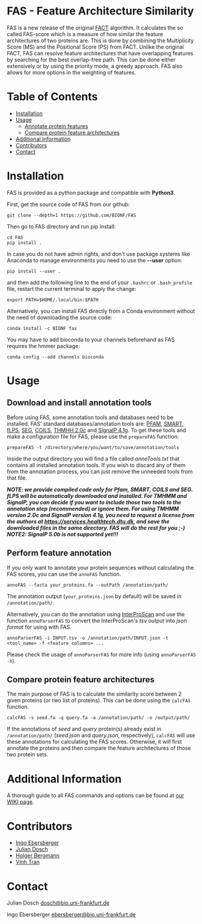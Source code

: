 # FAS - Feature Architecture Similarity

FAS is a new release of the original [FACT](https://bmcbioinformatics.biomedcentral.com/articles/10.1186/1471-2105-11-417) algorithm. It calculates the so called FAS-score which is a measure of how similar the feature architectures of two proteins are. This is done by combining the Multiplicity Score (MS) and the Positional Score (PS) from FACT. Unlike the original FACT, FAS can resolve feature architectures that have overlapping features by searching for the best overlap-free path. This can be done either extensively or by using the priority mode, a greedy approach. FAS also allows for more options in the weighting of features.

# Table of Contents
* [Installation](#installation)
* [Usage](#usage)
  * [Annotate protein features](#annotate-protein-features)
  * [Compare protein feature architectures](#compare-protein-feature-architectures)
* [Additional Information](#additional-information)
* [Contributors](#contributors)
* [Contact](#contact)

# Installation

FAS is provided as a python package and compatible with **Python3**.

First, get the source code of FAS from our github:

```
git clone --depth=1 https://github.com/BIONF/FAS
```

Then go to FAS directory and run pip install:
```
cd FAS
pip install .
```

In case you do not have admin rights, and don't use package systems like Anaconda to manage environments you need to use the **--user** option:
```
pip install --user .
```

and then add the following line to the end of your `.bashrc` or `.bash_profile` file, restart the current terminal to apply the change:
```
export PATH=$HOME/.local/bin:$PATH
```

Alternatively, you can install FAS directly from a Conda environment without the need of downloading the source code:
```
conda install -c BIONF fas
```
You may have to add bioconda to your channels beforehand as FAS requires the hmmer package:
```
conda config --add channels bioconda
```


# Usage

## Download and install annotation tools
Before using FAS, some annotation tools and databases need to be installed. FAS' standard databases/annotation tools are: [PFAM](https://pfam.xfam.org/), [SMART](http://smart.embl-heidelberg.de/), [fLPS](http://biology.mcgill.ca/faculty/harrison/flps.html), [SEG](http://www.biology.wustl.edu/gcg/seg.html), [COILS](https://embnet.vital-it.ch/software/COILS_form.html), [THMHH 2.0c](http://www.cbs.dtu.dk/services/TMHMM/) and [SignalP 4.1g](http://www.cbs.dtu.dk/services/SignalP/). To get these tools and make a configuration file for FAS, please use the `prepareFAS` function:
```
prepareFAS -t /directory/where/you/want/to/save/annotation/tools
```
Inside the output directory you will find a file called *annoTools.txt* that contains all installed annotation tools. If you wish to discard any of them from the annotation process, you can just remove the unneeded tools from that file.

__*NOTE: we provide compiled code only for Pfam, SMART, COILS and SEG. fLPS will be automatically downloaded and installed. For TMHMM and SignalP, you can decide if you want to include those two tools to the annotation step (recommended) or ignore them. For using TMHMM version 2.0c and SignalP version 4.1g, you need to request a license from the authors at https://services.healthtech.dtu.dk, and save the downloaded files in the same directory. FAS will do the rest for you ;-)*__
__*NOTE2: SignalP 5.0b is not supported yet!!!*__

## Perform feature annotation

If you only want to annotate your protein sequences without calculating the FAS scores, you can use the `annoFAS` function. 

```
annoFAS --fasta your_proteins.fa --outPath /annotation/path/
```

The annotation output (`your_proteins.json` by default) will be saved in `/annotation/path/`. 

Alternatively, you can do the annotation using [InterProScan](https://www.ebi.ac.uk/interpro/about/interproscan/) and use the function `annoParserFAS` to convert the InterProScan's *tsv* output into *json format* for using with FAS.

```
annoParserFAS -i INPUT.tsv -o /annotation/path/INPUT.json -t <tool_name> -f <feature columns> ...
```

Please check the usage of `annoParserFAS` for more info (using `annoParserFAS -h`).

## Compare protein feature architectures

The main purpose of FAS is to calculate the similarity score between 2 given proteins (or two list of proteins). This can be done using the `calcFAS` function.

```
calcFAS -s seed.fa -q query.fa -a /annotation/path/ -o /output/path/
```
If the annotations of *seed* and *query* protein(s) already exist in `/annotation/path/` (*seed.json* and *query.json*, respectively), `calcFAS` will use these annotations for calculating the FAS scores. Otherwise, it will first annotate the proteins and then compare the feature architectures of those two protein sets. 

# Additional Information

A thorough guide to all FAS commands and options can be found at [our WIKI page](https://github.com/BIONF/FAS/wiki).

# Contributors
- [Ingo Ebersberger](https://github.com/ebersber)
- [Julian Dosch](https://github.com/JuRuDo)
- [Holger Bergmann](https://github.com/holgerbgm)
- [Vinh Tran](https://github.com/trvinh)

# Contact
Julian Dosch dosch@bio.uni-frankfurt.de

Ingo Ebersberger ebersberger@bio.uni-frankfurt.de
